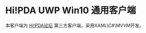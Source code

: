 # **Hi!PDA UWP Win10 通用客户端**
本客户端为 [Hi!PDA论坛](http://www.hi-pda.com/forum) 第三方客户端，采用XAML\C#\MVVM开发。
